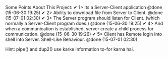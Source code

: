 Some Points About This Project:
  ✔ 1> Its a Server-Client application @done (15-06-30 19:25)
  ✔ 2> Ability to download file from Server to Client. @done (15-07-01 02:30)
  ✔ 3> The Server program should listen for Client. (which normally a Server-Client program does.) @done (15-06-30 19:25)
  ✔ 4> And when a communication is established, server create a child process for communication. @done (15-06-30 19:26)
  ✔ 5> Client has Remote login into shell into Server. Shell-Like Behaviour. @done (15-07-01 02:30)

Hint: pipe() and dup2() use karke information to-for karna hai.
